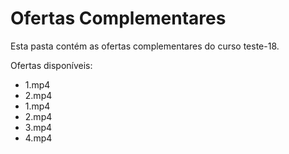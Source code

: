 # Ofertas Complementares

Esta pasta contém as ofertas complementares do curso teste-18.

Ofertas disponíveis:
- 1.mp4
- 2.mp4
- 1.mp4
- 2.mp4
- 3.mp4
- 4.mp4